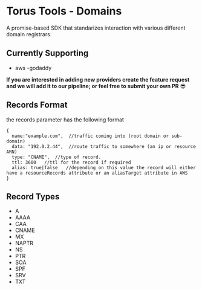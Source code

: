 # Torus Tools - Domains

A promise-based SDK that standarizes interaction with various different domain registrars.

## Currently Supporting
- aws
-godaddy

**If you are interested in adding new providers create the feature request and we will add it to our pipeline; or feel free to submit your own PR** :sunglasses:

## Records Format
the records parameter has the following format
```
{
  name:"example.com",  //traffic coming into (root domain or sub-domain)
  data: "192.0.2.44",  //route traffic to somewhere (an ip or resource ARN)
  type: "CNAME",  //type of record.
  ttl: 3600   //ttl for the record if required
  alias: true|false   //depending on this value the record will either have a resourceRecords attribute or an aliasTarget attribute in AWS
}
```
## Record Types
 - A
 - AAAA
 - CAA
 - CNAME
 - MX
 - NAPTR
 - NS
 - PTR
 - SOA
 - SPF
 - SRV
 - TXT